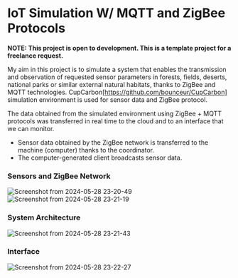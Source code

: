 #  IoT Simulation W/ MQTT and ZigBee Protocols

**NOTE: This project is open to development. This is a template project for a freelance request.**

My aim in this project is to simulate a system that enables the transmission and observation of requested sensor parameters in forests, fields, deserts, national parks or similar external natural habitats, thanks to ZigBee and MQTT technologies. CupCarbon[https://github.com/bounceur/CupCarbon] simulation environment is used for sensor data and ZigBee protocol.

The data obtained from the simulated environment using ZigBee + MQTT protocols was transferred in real time to the cloud and to an interface that we can monitor.

- Sensor data obtained by the ZigBee network is transferred to the machine (computer) thanks to the coordinator.
- The computer-generated client broadcasts sensor data.

### Sensors and ZigBee Network

![Screenshot from 2024-05-28 23-20-49](https://github.com/mozturan/IoT--Simulation/assets/89272933/f31fa857-a8f6-45ab-8b4a-0b2b61a26ecd)
![Screenshot from 2024-05-28 23-21-19](https://github.com/mozturan/IoT--Simulation/assets/89272933/730d4309-ce59-4a11-98b2-059df9507b6b)

### System Architecture

![Screenshot from 2024-05-28 23-21-43](https://github.com/mozturan/IoT--Simulation/assets/89272933/85468a00-c317-4712-953a-92750c6f9b0d)

### Interface

![Screenshot from 2024-05-28 23-22-27](https://github.com/mozturan/IoT--Simulation/assets/89272933/4588669e-351b-452d-a2ec-f38388642a80)
